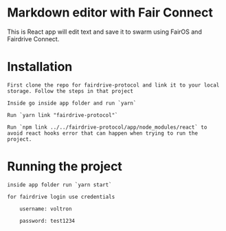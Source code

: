 # Markdown editor with Fair Connect

This is React app will edit text and save it to swarm using FairOS and Fairdrive Connect.

# Installation

    First clone the repo for fairdrive-protocol and link it to your local storage. Follow the steps in that project

    Inside go inside app folder and run `yarn`

    Run `yarn link "fairdrive-protocol"`

    Run `npm link ../../fairdrive-protocol/app/node_modules/react` to avoid react hooks error that can happen when trying to run the project.

# Running the project

    inside app folder run `yarn start`

    for fairdrive login use credentials

        username: voltron

        password: test1234
